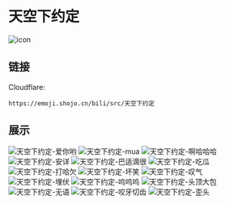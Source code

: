 # 天空下约定
![icon](https://emoji.shojo.cn/bili/src/天空下约定/icon.png)
## 链接
Cloudflare:
```
https://emoji.shojo.cn/bili/src/天空下约定
```
## 展示
![天空下约定-爱你哟](https://emoji.shojo.cn/bili/src/天空下约定/天空下约定-爱你哟.png)
![天空下约定-mua](https://emoji.shojo.cn/bili/src/天空下约定/天空下约定-mua.png)
![天空下约定-啊哈哈哈](https://emoji.shojo.cn/bili/src/天空下约定/天空下约定-啊哈哈哈.png)
![天空下约定-安详](https://emoji.shojo.cn/bili/src/天空下约定/天空下约定-安详.png)
![天空下约定-巴适滴很](https://emoji.shojo.cn/bili/src/天空下约定/天空下约定-巴适滴很.png)
![天空下约定-吃瓜](https://emoji.shojo.cn/bili/src/天空下约定/天空下约定-吃瓜.png)
![天空下约定-打哈欠](https://emoji.shojo.cn/bili/src/天空下约定/天空下约定-打哈欠.png)
![天空下约定-坏笑](https://emoji.shojo.cn/bili/src/天空下约定/天空下约定-坏笑.png)
![天空下约定-叹气](https://emoji.shojo.cn/bili/src/天空下约定/天空下约定-叹气.png)
![天空下约定-埋伏](https://emoji.shojo.cn/bili/src/天空下约定/天空下约定-埋伏.png)
![天空下约定-呜呜呜](https://emoji.shojo.cn/bili/src/天空下约定/天空下约定-呜呜呜.png)
![天空下约定-头顶大包](https://emoji.shojo.cn/bili/src/天空下约定/天空下约定-头顶大包.png)
![天空下约定-无语](https://emoji.shojo.cn/bili/src/天空下约定/天空下约定-无语.png)
![天空下约定-咬牙切齿](https://emoji.shojo.cn/bili/src/天空下约定/天空下约定-咬牙切齿.png)
![天空下约定-歪头](https://emoji.shojo.cn/bili/src/天空下约定/天空下约定-歪头.png)
